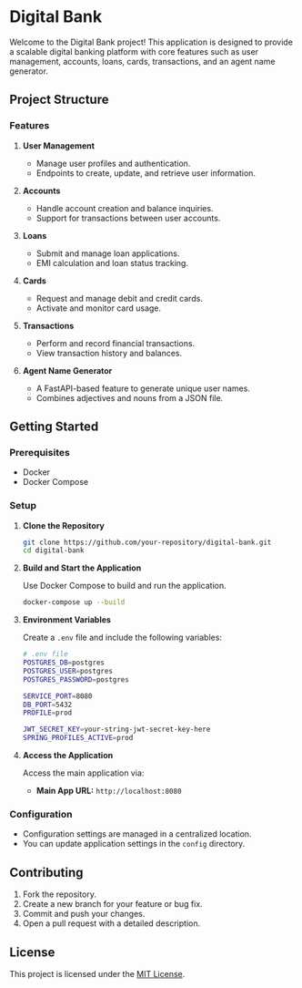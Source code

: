 
# Digital Bank

Welcome to the Digital Bank project! This application is designed to provide a scalable digital banking platform with core features such as user management, accounts, loans, cards, transactions, and an agent name generator.

## Project Structure

<!-- Image of overall backend design -->

<!-- ![Digital Bank](images/digital-bank-backend-architecture.jpg) -->

### Features

1. **User Management**

   * Manage user profiles and authentication.
   * Endpoints to create, update, and retrieve user information.

2. **Accounts**

   * Handle account creation and balance inquiries.
   * Support for transactions between user accounts.

3. **Loans**

   * Submit and manage loan applications.
   * EMI calculation and loan status tracking.

4. **Cards**

   * Request and manage debit and credit cards.
   * Activate and monitor card usage.

5. **Transactions**

   * Perform and record financial transactions.
   * View transaction history and balances.

6. **Agent Name Generator**

   * A FastAPI-based feature to generate unique user names.
   * Combines adjectives and nouns from a JSON file.

## Getting Started

### Prerequisites

* Docker
* Docker Compose

### Setup

1. **Clone the Repository**

   ```bash
   git clone https://github.com/your-repository/digital-bank.git
   cd digital-bank
   ```

2. **Build and Start the Application**

   Use Docker Compose to build and run the application.

   ```bash
   docker-compose up --build
   ```

3. **Environment Variables**

   Create a `.env` file and include the following variables:

   ```bash
   # .env file
   POSTGRES_DB=postgres
   POSTGRES_USER=postgres
   POSTGRES_PASSWORD=postgres

   SERVICE_PORT=8080
   DB_PORT=5432
   PROFILE=prod

   JWT_SECRET_KEY=your-string-jwt-secret-key-here
   SPRING_PROFILES_ACTIVE=prod
   ```

4. **Access the Application**

   Access the main application via:

   * **Main App URL:** `http://localhost:8080`

### Configuration

* Configuration settings are managed in a centralized location.
* You can update application settings in the `config` directory.

## Contributing

1. Fork the repository.
2. Create a new branch for your feature or bug fix.
3. Commit and push your changes.
4. Open a pull request with a detailed description.

## License

This project is licensed under the [MIT License](LICENSE).
